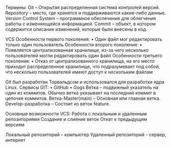 Термины:
Git – Открытая распределенная система контролей версий.
Repository – место, где хранятся и поддерживаются какие-либо данные.
Version Control System – программное обеспечение для облегчения работы с изменяющейся информацией.
Commit – объект, в котором содержится описание изменений, которые были внесены в код.

VCS
Особенности первого поколения:
•	Один файл мог редактировать только один пользователь
Особенности второго поколения:
•	Появляется централизованная хранилище, из-за чего несколько пользователей могли редактировать один файл
Особенности третьего поколения:
•	Отказ от централизованного хранилища, на его место приходит распределенное хранилище, что подразумевает под собой, что несколько пользователей имеют доступ к нескольким файлам

Git был разработан Торвальдсом и использовался для разработки ядра Linux.
Сервисы GIT:
•	GitHub
•	Gogs
Ветка – подвижный указатель на один из коммитов. Обычно ветка указывает на последний коммит в цепочке коммитов.
Ветка-Master(main) – Основная или главная ветка.
Develop-разработка – Состоит из веток feature.

Основные возможности VCS:
Работа с локальным и удаленным репозиториями
Создание и слияние веток
Откат к предыдущим версиям

Локальный репозиторий – компьютер
Удаленный репозиторий – сервер, интернет





